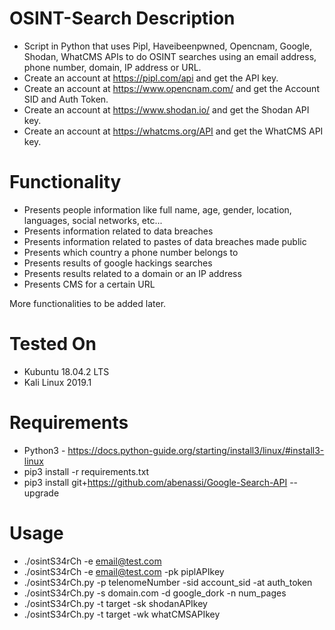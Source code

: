 # OSINT-Search Description
- Script in Python that uses Pipl, Haveibeenpwned, Opencnam, Google, Shodan, WhatCMS APIs to do OSINT searches using an email address, phone number, domain, IP address or URL.
- Create an account at https://pipl.com/api and get the API key.
- Create an account at https://www.opencnam.com/ and get the Account SID and Auth Token.
- Create an account at https://www.shodan.io/ and get the Shodan API key.
- Create an account at https://whatcms.org/API and get the WhatCMS API key.

# Functionality

- Presents people information like full name, age, gender, location, languages, social networks, etc...
- Presents information related to data breaches
- Presents information related to pastes of data breaches made public
- Presents which country a phone number belongs to
- Presents results of google hackings searches
- Presents results related to a domain or an IP address
- Presents CMS for a certain URL

More functionalities to be added later.

# Tested On
- Kubuntu 18.04.2 LTS
- Kali Linux 2019.1

# Requirements

- Python3 - https://docs.python-guide.org/starting/install3/linux/#install3-linux
- pip3 install -r requirements.txt
- pip3 install git+https://github.com/abenassi/Google-Search-API --upgrade

# Usage

- ./osintS34rCh -e email@test.com
- ./osintS34rCh -e email@test.com -pk piplAPIkey
- ./osintS34rCh.py -p telenomeNumber -sid account_sid -at auth_token
- ./osintS34rCh.py -s domain.com -d google_dork -n num_pages
- ./osintS34rCh.py -t target -sk shodanAPIkey
- ./osintS34rCh.py -t target -wk whatCMSAPIkey
